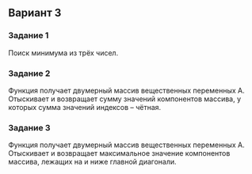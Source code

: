## Вариант 3

### Задание 1
Поиск минимума из трёх чисел.

### Задание 2
Функция получает двумерный массив вещественных переменных A.
Отыскивает и возвращает сумму значений компонентов массива, у
которых сумма значений индексов – чётная.

### Задание 3
Функция получает двумерный массив вещественных переменных A.
Отыскивает и возвращает максимальное значение компонентов массива,
лежащих на и ниже главной диагонали.
